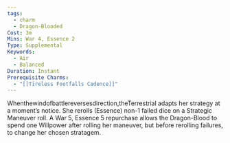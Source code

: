 ```yaml
---
tags:
  - charm
  - Dragon-Blooded
Cost: 3m
Mins: War 4, Essence 2
Type: Supplemental
Keywords:
  - Air
  - Balanced
Duration: Instant
Prerequisite Charms:
  - "[[Tireless Footfalls Cadence]]"
---
```

Whenthewindofbattlereversesdirection,theTerrestrial adapts her strategy at a moment’s notice. She rerolls (Essence) non-1 failed dice on a Strategic Maneuver roll. A War 5, Essence 5 repurchase allows the Dragon-Blood to spend one Willpower after rolling her maneuver, but before rerolling failures, to change her chosen stratagem.